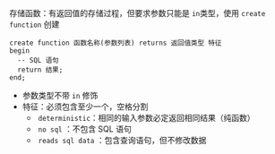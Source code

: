 存储函数：有返回值的存储过程，但要求参数只能是 `in`​ 类型，使用 `create function`​ 创建

```mysql
create function 函数名称(参数列表) returns 返回值类型 特征
begin
  -- SQL 语句
  return 结果;
end;
```

* 参数类型不带 `in`​ 修饰
* 特征：必须包含至少一个，空格分割
    * ​ `deterministic` ​：相同的输入参数必定返回相同结果（纯函数）
    * ​ `no sql` ​：不包含 SQL 语句
    * ​ `reads sql data` ​：包含查询语句，但不修改数据
